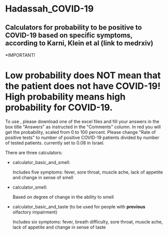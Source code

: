 # Hadassah_COVID-19

## Calculators for probability to be positive to COVID-19 based on specific symptoms, according to Karni, Klein et al (link to medrxiv)

*IMPORTANT! 

# Low probability does NOT mean that the patient does not have COVID-19! High probability means high probability for COVID-19. 

To use , please download one of the excel files and fill your answers in the box title "Answers" as instructed in the "Comments" column. In red you will get the probability, scaled from 0 to 100 percent.
Please change "Rate of positive tests" to number of positive COVID-19 patients divided by number of tested patients. currently set to 0.08 in Israel.

There are three calculators:

* calculator_basic_and_smell:

  Includes five symptoms: fever, sore throat, muscle ache, lack of appetite and change in sense of smell

* calculator_smell:

  Based on degree of change in the ability to smell

* calculator_basic_and_taste (to be used for people with **previous** olfactory impairment)

  Includes six symptoms: fever, breath difficulty, sore throat, muscle ache, lack of appetite and change in sense of taste
